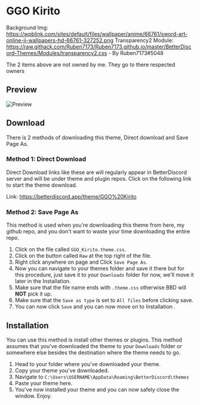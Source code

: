 # GGO Kirito
Background Img: https://wpblink.com/sites/default/files/wallpaper/anime/66761/sword-art-online-ii-wallpapers-hd-66761-327252.png 
Transparency2 Module: https://raw.githack.com/Ruben7173/Ruben7173.github.io/master/BetterDiscord-Themes/Modules/transparency2.css - By Ruben7173#5048

The 2 items above are not owned by me. They go to there respected owners


## Preview
![Preview](https://raw.githubusercontent.com/VaporousCreeper/BetterDiscord-ThemesAndPlugins/master/Themes/GGO_Kirito/GGOThumbnail.PNG)


## Download
There is 2 methods of downloading this theme, Direct download and Save Page As.

### Method 1: Direct Download
Direct Download links like these are will regularly appear in BetterDiscord server and will be under theme and plugin repos. Click on the following link to start the theme download.

Link: https://betterdiscord.app/theme/GGO%20Kirito

### Method 2: Save Page As
This method is used when you're downloading this theme from here, my github repo, and you don't want to waste your time downloading the entire repo.

1. Click on the file called `GGO_Kirito.theme.css`.
1. Click on the button called `Raw` at the top right of the file.
1. Right click anywhere on page and Click `Save Page As`.
1. Now you can navigate to your themes folder and save it there but for this procedure, just save it to your `Downloads` folder for now, we'll move it later in the Installation.
1. Make sure that the file name ends with `.theme.css` otherwise BBD will **NOT** pick it up.
1. Make sure that the `Save as type` is set to `All files` before clicking save.
1. You can now click `Save` and you can now move on to Installation .

## Installation
You can use this method is install other themes or plugins. This method assumes that you've downloaded the theme to your `Downloads` folder or somewhere else besides the destination where the theme needs to go.

1. Head to your folder where you've downloaded your theme. 
1. Copy your theme you've downloaded. 
1. Navigate to `C:\Users\USERNAME\AppData\Roaming\BetterDiscord\themes`
1. Paste your theme here. 
1. You've now installed your theme and you can now safely close the window. Enjoy.

